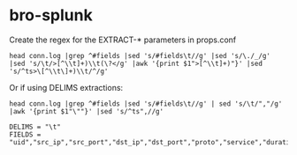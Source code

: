 # bro-splunk

Create the regex for the EXTRACT-\* parameters in props.conf


```
head conn.log |grep ^#fields |sed 's/#fields\t//g' |sed 's/\./_/g' |sed 's/\t/>[^\\t]+)\\t(\?</g' |awk '{print $1">[^\\t]+)"}' |sed 's/^ts>\[^\\t\]+)\\t/^/g'
```

Or if using DELIMS extractions:

```
head conn.log |grep ^#fields |sed 's/#fields\t//g' | sed 's/\t/","/g' |awk '{print $1"\""}' |sed 's/^ts",//g'
```

```
DELIMS = "\t"
FIELDS = "uid","src_ip","src_port","dst_ip","dst_port","proto","service","duration","orig_bytes","resp_bytes","conn_state","local_orig","local_resp","missed_bytes","history","orig_pkts","orig_ip_bytes","resp_pkts","resp_ip_bytes","tunnel_parents","node","pcr"
```
